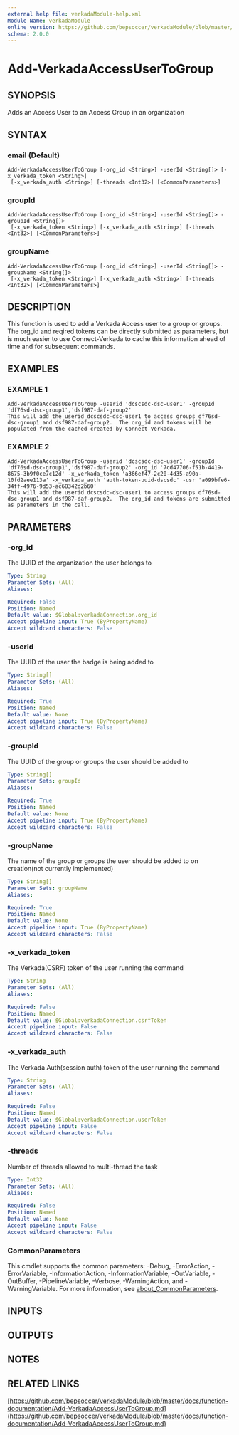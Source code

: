 ```yaml
---
external help file: verkadaModule-help.xml
Module Name: verkadaModule
online version: https://github.com/bepsoccer/verkadaModule/blob/master/docs/function-documentation/Add-VerkadaAccessUserToGroup.md
schema: 2.0.0
---
```


# Add-VerkadaAccessUserToGroup

## SYNOPSIS
Adds an Access User to an Access Group in an organization

## SYNTAX

### email (Default)
```
Add-VerkadaAccessUserToGroup [-org_id <String>] -userId <String[]> [-x_verkada_token <String>]
 [-x_verkada_auth <String>] [-threads <Int32>] [<CommonParameters>]
```

### groupId
```
Add-VerkadaAccessUserToGroup [-org_id <String>] -userId <String[]> -groupId <String[]>
 [-x_verkada_token <String>] [-x_verkada_auth <String>] [-threads <Int32>] [<CommonParameters>]
```

### groupName
```
Add-VerkadaAccessUserToGroup [-org_id <String>] -userId <String[]> -groupName <String[]>
 [-x_verkada_token <String>] [-x_verkada_auth <String>] [-threads <Int32>] [<CommonParameters>]
```

## DESCRIPTION
This function is used to add a Verkada Access user to a group or groups.
The org_id and reqired tokens can be directly submitted as parameters, but is much easier to use Connect-Verkada to cache this information ahead of time and for subsequent commands.

## EXAMPLES

### EXAMPLE 1
```
Add-VerkadaAccessUserToGroup -userid 'dcscsdc-dsc-user1' -groupId 'df76sd-dsc-group1','dsf987-daf-group2'
This will add the userid dcscsdc-dsc-user1 to access groups df76sd-dsc-group1 and dsf987-daf-group2.  The org_id and tokens will be populated from the cached created by Connect-Verkada.
```

### EXAMPLE 2
```
Add-VerkadaAccessUserToGroup -userid 'dcscsdc-dsc-user1' -groupId 'df76sd-dsc-group1','dsf987-daf-group2' -org_id '7cd47706-f51b-4419-8675-3b9f0ce7c12d' -x_verkada_token 'a366ef47-2c20-4d35-a90a-10fd2aee113a' -x_verkada_auth 'auth-token-uuid-dscsdc' -usr 'a099bfe6-34ff-4976-9d53-ac68342d2b60'
This will add the userid dcscsdc-dsc-user1 to access groups df76sd-dsc-group1 and dsf987-daf-group2.  The org_id and tokens are submitted as parameters in the call.
```

## PARAMETERS

### -org_id
The UUID of the organization the user belongs to

```yaml
Type: String
Parameter Sets: (All)
Aliases:

Required: False
Position: Named
Default value: $Global:verkadaConnection.org_id
Accept pipeline input: True (ByPropertyName)
Accept wildcard characters: False
```

### -userId
The UUID of the user the badge is being added to

```yaml
Type: String[]
Parameter Sets: (All)
Aliases:

Required: True
Position: Named
Default value: None
Accept pipeline input: True (ByPropertyName)
Accept wildcard characters: False
```

### -groupId
The UUID of the group or groups the user should be added to

```yaml
Type: String[]
Parameter Sets: groupId
Aliases:

Required: True
Position: Named
Default value: None
Accept pipeline input: True (ByPropertyName)
Accept wildcard characters: False
```

### -groupName
The name of the group or groups the user should be added to on creation(not currently implemented)

```yaml
Type: String[]
Parameter Sets: groupName
Aliases:

Required: True
Position: Named
Default value: None
Accept pipeline input: True (ByPropertyName)
Accept wildcard characters: False
```

### -x_verkada_token
The Verkada(CSRF) token of the user running the command

```yaml
Type: String
Parameter Sets: (All)
Aliases:

Required: False
Position: Named
Default value: $Global:verkadaConnection.csrfToken
Accept pipeline input: False
Accept wildcard characters: False
```

### -x_verkada_auth
The Verkada Auth(session auth) token of the user running the command

```yaml
Type: String
Parameter Sets: (All)
Aliases:

Required: False
Position: Named
Default value: $Global:verkadaConnection.userToken
Accept pipeline input: False
Accept wildcard characters: False
```

### -threads
Number of threads allowed to multi-thread the task

```yaml
Type: Int32
Parameter Sets: (All)
Aliases:

Required: False
Position: Named
Default value: None
Accept pipeline input: False
Accept wildcard characters: False
```

### CommonParameters
This cmdlet supports the common parameters: -Debug, -ErrorAction, -ErrorVariable, -InformationAction, -InformationVariable, -OutVariable, -OutBuffer, -PipelineVariable, -Verbose, -WarningAction, and -WarningVariable. For more information, see [about_CommonParameters](http://go.microsoft.com/fwlink/?LinkID=113216).

## INPUTS

## OUTPUTS

## NOTES

## RELATED LINKS

[https://github.com/bepsoccer/verkadaModule/blob/master/docs/function-documentation/Add-VerkadaAccessUserToGroup.md](https://github.com/bepsoccer/verkadaModule/blob/master/docs/function-documentation/Add-VerkadaAccessUserToGroup.md)

